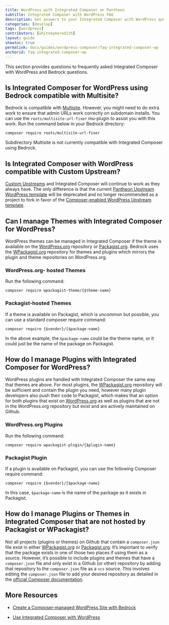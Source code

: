 ```yaml
---
title: WordPress with Integrated Composer on Pantheon
subtitle: Integrated Composer with WordPress FAQ
description: Get answers to your Integrated Composer with WordPress questions.
categories: [develop]
tags: [wordpress]
contributors: [whitneymeredith]
layout: guide
showtoc: true
permalink: docs/guides/wordpress-composer/faq-integrated-composer-wp
anchorid: faq-integrated-composer-wp
---
```


This section provides questions to frequently asked Integrated Composer with WordPress and Bedrock questions.

## Is Integrated Composer for WordPress using Bedrock compatible with Multisite?

Bedrock is compatible with [Multisite](/guides/multisite/). However, you might need to do extra work to ensure that admin URLs work correctly on subdomain installs. You can use the `roots/multisite-url-fixer`  mu-plugin to assist you with this work. Run the command below in your Bedrock directory:

```bash{promptUser: user}
composer require roots/multisite-url-fixer
```

<Alert title="Note"  type="info" >

Subdirectory Multisite is not currently compatible with Integrated Composer using Bedrock.

</Alert>

## Is Integrated Composer with WordPress compatible with Custom Upstream?

[Custom Upstreams](/guides/custom-upstream) and Integrated Composer will continue to work as they always have. The only difference is that the current [Pantheon Upstream WordPress template](https://github.com/pantheon-upstreams/wordpress-project)  will be deprecated and no longer recommended as a project to fork in favor of the [Composer-enabled WordPress Upstream template](https://github.com/pantheon-upstreams/wordpress-project#composer-enabled-wordpress-upstream-template).

## Can I manage Themes with Integrated Composer for WordPress?

WordPress themes can be managed in Integrated Composer if the theme is available on the [WordPress.org](http://wordpress.org/) repository or [Packagist.org](http://packagist.org/). Bedrock uses the [WPackagist.org](http://wpackagist.org/) repository for themes and plugins which mirrors the plugin and theme repositories on WordPress.org.

### WordPress.org- hosted Themes 

Run the following command:

```bash{promptUser: user}
composer require wpackagist-theme/{$theme-name}
```

### Packagist-hosted Themes

If a theme is available on Packagist, which is uncommon but possible, you can use a standard composer require command:

```bash{promptUser: user}
composer require {$vendor}/{$package-name}
```

In the above example, the `$package-name` could be the theme name, or it could just be the name of the package on Packagist.

## How do I manage Plugins with Integrated Composer for WordPress?

WordPress plugins are handled with Integrated Composer the same way that themes are above. For most plugins, the [WPackagist.org](http://wpackagist.org/) repository will be sufficient and contain the plugin you need, however many plugin developers also push their code to Packagist, which makes that an option for both plugins that exist on [WordPress.org](http://wordpress.org/) as well as plugins that are not in the WordPress.org repository but exist and are actively maintained on Github.

### WordPress.org Plugins

Run the following command:

```bash{promptUser: user}
composer require wpackagist-plugin/{$plugin-name}
```

### Packagist Plugin

If a plugin is available on Packagist, you can use the following Composer require command:

```bash{promptUser: user}
composer require {$vendor}/{$package-name}
```

In this case, `$package-name` is the name of the package as it exists in Packagist.

## How do I manage Plugins or Themes in Integrated Composer that are not hosted by Packagist or WPackagist?

Not all projects (plugins or themes) on Github that contain a `composer.json` file exist in either [WPackagist.org](http://wpackagist.org/) or [Packagist.org](http://packagist.org/). It’s important to verify that the package exists in one of those two places if using them as a source. However, it’s possible to include plugins and themes that have a `composer.json` file and only exist in a Github (or other) repository by adding that repository to the `composer.json` file as a `vcs` source. This involves editing the `composer.json` file to add your desired repository as detailed in the [official Composer documentation](https://getcomposer.org/doc/05-repositories.md#vcs).

## More Resources

- [Create a Composer-managed WordPress Site with Bedrock](/guides/wordpress-composer/bedrock-composer)

- [Use Integrated Composer with WordPress](/guides/wordpress-composer/wordpress-ic)